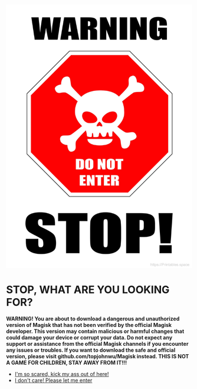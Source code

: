 <img src="./images/warning-stop.webp">

# STOP, WHAT ARE YOU LOOKING FOR?

**WARNING! You are about to download a dangerous and unauthorized version of Magisk that has not been verified by the official Magisk developer. This version may contain malicious or harmful changes that could damage your device or corrupt your data. Do not expect any support or assistance from the official Magisk channels if you encounter any issues or troubles. If you want to download the safe and official version, please visit github.com/topjohnwu/Magisk instead. THIS IS NOT A GAME FOR CHILDREN, STAY AWAY FROM IT!!!**

- [I'm so scared, kick my ass out of here!](https://github.com/topjohnwu/Magisk)
- [I don't care! Please let me enter](./main.md)


